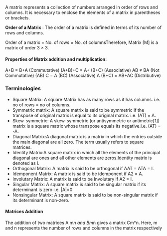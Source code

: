 A matrix represents a collection of numbers arranged in order of rows and columns. It is necessary to enclose the elements of a matrix in parentheses or brackets.


**Order of a Matrix** : The order of a matrix is defined in terms of its number of rows and columns.
 

Order of a matrix = No. of rows × No. of columnsTherefore, Matrix [M] is a matrix of order 3 × 3.

#### Properties of Matrix addition and multiplication:

A+B = B+A (Commutative)
(A+B)+C = A+ (B+C) (Associative)
AB ≠ BA (Not Commutative)
(AB) C = A (BC) (Associative)
A (B+C) = AB+AC (Distributive)

### Terminologies
* Square Matrix: A square Matrix has as many rows as it has columns. i.e. no of rows = no of columns.
* Symmetric matrix: A square matrix is said to be symmetric if the transpose of original matrix is equal to its original matrix. i.e. (AT) = A.
* Skew-symmetric: A skew-symmetric (or antisymmetric or antimetric[1]) matrix is a square matrix whose transpose equals its negative.i.e. (AT) = -A.
* Diagonal Matrix:A diagonal matrix is a matrix in which the entries outside the main diagonal are all zero. The term usually refers to square matrices.
* Identity Matrix:A square matrix in which all the elements of the principal diagonal are ones and all other elements are zeros.Identity matrix is denoted as I.
* Orthogonal Matrix: A matrix is said to be orthogonal if AAT = ATA = I.
* Idemponent Matrix: A matrix is said to be idemponent if A2 = A.
* Involutary Matrix: A matrix is said to be Involutary if A2 = I.
* Singular Matrix: A square matrix is said to be singular matrix if its determinant is zero i.e. |A|=0
* Nonsingular Matrix: A square matrix is said to be non-singular matrix if its determinant is non-zero.


#### Matrices Addition
The addition of two matrices A m*n and Bm*n gives a matrix Cm*n. Here, m and n represents the number of rows and columns in the matrix respectively
